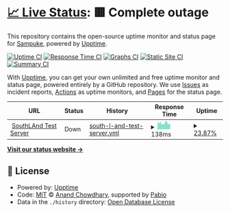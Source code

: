 # [📈 Live Status](https://Sampuke.github.io/serveruptime): <!--live status--> **🟥 Complete outage**

This repository contains the open-source uptime monitor and status page for [Sampuke](https://Sampuke.github.io/serveruptime), powered by [Upptime](https://github.com/upptime/upptime).

[![Uptime CI](https://github.com/Sampuke/serveruptime/workflows/Uptime%20CI/badge.svg)](https://github.com/Sampuke/serveruptime/actions?query=workflow%3A%22Uptime+CI%22)
[![Response Time CI](https://github.com/Sampuke/serveruptime/workflows/Response%20Time%20CI/badge.svg)](https://github.com/Sampuke/serveruptime/actions?query=workflow%3A%22Response+Time+CI%22)
[![Graphs CI](https://github.com/Sampuke/serveruptime/workflows/Graphs%20CI/badge.svg)](https://github.com/Sampuke/serveruptime/actions?query=workflow%3A%22Graphs+CI%22)
[![Static Site CI](https://github.com/Sampuke/serveruptime/workflows/Static%20Site%20CI/badge.svg)](https://github.com/Sampuke/serveruptime/actions?query=workflow%3A%22Static+Site+CI%22)
[![Summary CI](https://github.com/Sampuke/serveruptime/workflows/Summary%20CI/badge.svg)](https://github.com/Sampuke/serveruptime/actions?query=workflow%3A%22Summary+CI%22)

With [Upptime](https://upptime.js.org), you can get your own unlimited and free uptime monitor and status page, powered entirely by a GitHub repository. We use [Issues](https://github.com/Sampuke/serveruptime/issues) as incident reports, [Actions](https://github.com/Sampuke/serveruptime/actions) as uptime monitors, and [Pages](https://Sampuke.github.io/serveruptime) for the status page.

<!--start: status pages-->
<!-- This summary is generated by Upptime (https://github.com/upptime/upptime) -->
<!-- Do not edit this manually, your changes will be overwritten -->
<!-- prettier-ignore -->
| URL | Status | History | Response Time | Uptime |
| --- | ------ | ------- | ------------- | ------ |
| <img alt="" src="https://icons.duckduckgo.com/ip3/null.ico" height="13"> [SouthLAnd Test Server](178.75.160.53) | Down | [south-l-and-test-server.yml](https://github.com/Sampuke/serveruptime/commits/HEAD/history/south-l-and-test-server.yml) | <details><summary><img alt="Response time graph" src="./graphs/south-l-and-test-server/response-time-week.png" height="20"> 138ms</summary><br><a href="https://Sampuke.github.io/serveruptime/history/south-l-and-test-server"><img alt="Response time 146" src="https://img.shields.io/endpoint?url=https%3A%2F%2Fraw.githubusercontent.com%2FSampuke%2Fserveruptime%2FHEAD%2Fapi%2Fsouth-l-and-test-server%2Fresponse-time.json"></a><br><a href="https://Sampuke.github.io/serveruptime/history/south-l-and-test-server"><img alt="24-hour response time 119" src="https://img.shields.io/endpoint?url=https%3A%2F%2Fraw.githubusercontent.com%2FSampuke%2Fserveruptime%2FHEAD%2Fapi%2Fsouth-l-and-test-server%2Fresponse-time-day.json"></a><br><a href="https://Sampuke.github.io/serveruptime/history/south-l-and-test-server"><img alt="7-day response time 138" src="https://img.shields.io/endpoint?url=https%3A%2F%2Fraw.githubusercontent.com%2FSampuke%2Fserveruptime%2FHEAD%2Fapi%2Fsouth-l-and-test-server%2Fresponse-time-week.json"></a><br><a href="https://Sampuke.github.io/serveruptime/history/south-l-and-test-server"><img alt="30-day response time 143" src="https://img.shields.io/endpoint?url=https%3A%2F%2Fraw.githubusercontent.com%2FSampuke%2Fserveruptime%2FHEAD%2Fapi%2Fsouth-l-and-test-server%2Fresponse-time-month.json"></a><br><a href="https://Sampuke.github.io/serveruptime/history/south-l-and-test-server"><img alt="1-year response time 146" src="https://img.shields.io/endpoint?url=https%3A%2F%2Fraw.githubusercontent.com%2FSampuke%2Fserveruptime%2FHEAD%2Fapi%2Fsouth-l-and-test-server%2Fresponse-time-year.json"></a></details> | <details><summary><a href="https://Sampuke.github.io/serveruptime/history/south-l-and-test-server">23.87%</a></summary><a href="https://Sampuke.github.io/serveruptime/history/south-l-and-test-server"><img alt="All-time uptime 12.60%" src="https://img.shields.io/endpoint?url=https%3A%2F%2Fraw.githubusercontent.com%2FSampuke%2Fserveruptime%2FHEAD%2Fapi%2Fsouth-l-and-test-server%2Fuptime.json"></a><br><a href="https://Sampuke.github.io/serveruptime/history/south-l-and-test-server"><img alt="24-hour uptime 5.93%" src="https://img.shields.io/endpoint?url=https%3A%2F%2Fraw.githubusercontent.com%2FSampuke%2Fserveruptime%2FHEAD%2Fapi%2Fsouth-l-and-test-server%2Fuptime-day.json"></a><br><a href="https://Sampuke.github.io/serveruptime/history/south-l-and-test-server"><img alt="7-day uptime 23.87%" src="https://img.shields.io/endpoint?url=https%3A%2F%2Fraw.githubusercontent.com%2FSampuke%2Fserveruptime%2FHEAD%2Fapi%2Fsouth-l-and-test-server%2Fuptime-week.json"></a><br><a href="https://Sampuke.github.io/serveruptime/history/south-l-and-test-server"><img alt="30-day uptime 15.76%" src="https://img.shields.io/endpoint?url=https%3A%2F%2Fraw.githubusercontent.com%2FSampuke%2Fserveruptime%2FHEAD%2Fapi%2Fsouth-l-and-test-server%2Fuptime-month.json"></a><br><a href="https://Sampuke.github.io/serveruptime/history/south-l-and-test-server"><img alt="1-year uptime 12.60%" src="https://img.shields.io/endpoint?url=https%3A%2F%2Fraw.githubusercontent.com%2FSampuke%2Fserveruptime%2FHEAD%2Fapi%2Fsouth-l-and-test-server%2Fuptime-year.json"></a></details>

<!--end: status pages-->

[**Visit our status website →**](https://Sampuke.github.io/serveruptime)

## 📄 License

- Powered by: [Upptime](https://github.com/upptime/upptime)
- Code: [MIT](./LICENSE) © [Anand Chowdhary](https://anandchowdhary.com), supported by [Pabio](https://pabio.com)
- Data in the `./history` directory: [Open Database License](https://opendatacommons.org/licenses/odbl/1-0/)
